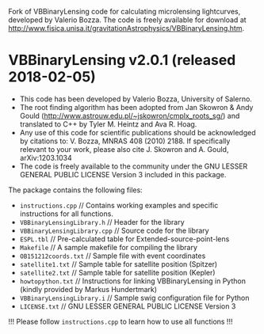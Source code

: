 Fork of VBBinaryLensing code for calculating microlensing lightcurves,
developed by Valerio Bozza. The code is freely available for download at http://www.fisica.unisa.it/gravitationAstrophysics/VBBinaryLensing.htm. 

# VBBinaryLensing v2.0.1 (released 2018-02-05)
- This code has been developed by Valerio Bozza, University of Salerno.
- The root finding algorithm has been adopted from Jan Skowron & Andy Gould
(http://www.astrouw.edu.pl/~jskowron/cmplx_roots_sg/)
and translated to C++ by Tyler M. Heintz and Ava R. Hoag.
- Any use of this code for scientific publications should be acknowledged by citations to: 
V. Bozza, MNRAS 408 (2010) 2188.
If specifically relevant to your work, please also cite
J. Skowron and A. Gould, arXiv:1203.1034
- The code is freely available to the community under the 
GNU LESSER GENERAL PUBLIC LICENSE Version 3
included in this package.

The package contains the following files:
- `instructions.cpp` // Contains working examples and specific instructions for all functions.
- `VBBinaryLensingLibrary.h` // Header for the library
- `VBBinaryLensingLibrary.cpp` // Source code for the library
- `ESPL.tbl` // Pre-calculated table for Extended-source-point-lens
- `Makefile` // A sample makefile for compiling the library
- `OB151212coords.txt` // Sample file with event coordinates
- `satellite1.txt` // Sample table for satellite position (Spitzer)
- `satellite2.txt` // Sample table for satellite position (Kepler)
- `howtopython.txt` // Instructions for linking VBBinaryLensing in Python (kindly provided by Markus Hundertmark)
- `VBBinaryLensingLibrary.i` // Sample swig configuration file for Python
- `LICENSE.txt` // GNU LESSER GENERAL PUBLIC LICENSE Version 3

!!! Please follow `instructions.cpp` to learn how to use all functions !!!
